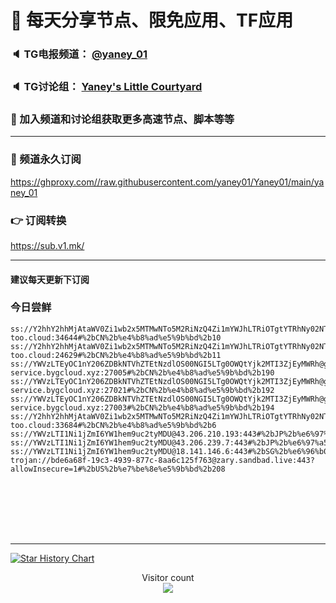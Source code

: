 # 🚀 每天分享节点、限免应用、TF应用
### 🔈 TG电报频道： [@yaney_01](https://t.me/yaney_01) 
### 🔈 TG讨论组： [Yaney's Little Courtyard](https://t.me/+caB8IkK7JvMzM2I1)
### 🔔 加入频道和讨论组获取更多高速节点、脚本等等  
***
### 🔗  频道永久订阅
   https://ghproxy.com//raw.githubusercontent.com/yaney01/Yaney01/main/yaney_01
### 👉  订阅转换
   https://sub.v1.mk/
***
#### 建议每天更新下订阅
### 今日尝鲜

```
ss://Y2hhY2hhMjAtaWV0Zi1wb2x5MTMwNTo5M2RiNzQ4Zi1mYWJhLTRiOTgtYTRhNy02NTY4ZTA5ZjI2NGM@gdcm.v-too.cloud:34644#%2bCN%2b%e4%b8%ad%e5%9b%bd%2b10
ss://Y2hhY2hhMjAtaWV0Zi1wb2x5MTMwNTo5M2RiNzQ4Zi1mYWJhLTRiOTgtYTRhNy02NTY4ZTA5ZjI2NGM@gdcm.v-too.cloud:24629#%2bCN%2b%e4%b8%ad%e5%9b%bd%2b11
ss://YWVzLTEyOC1nY206ZDBkNTVhZTEtNzdlOS00NGI5LTg0OWQtYjk2MTI3ZjEyMWRh@gb-service.bygcloud.xyz:27005#%2bCN%2b%e4%b8%ad%e5%9b%bd%2b190
ss://YWVzLTEyOC1nY206ZDBkNTVhZTEtNzdlOS00NGI5LTg0OWQtYjk2MTI3ZjEyMWRh@gb-service.bygcloud.xyz:27021#%2bCN%2b%e4%b8%ad%e5%9b%bd%2b192
ss://YWVzLTEyOC1nY206ZDBkNTVhZTEtNzdlOS00NGI5LTg0OWQtYjk2MTI3ZjEyMWRh@gb-service.bygcloud.xyz:27003#%2bCN%2b%e4%b8%ad%e5%9b%bd%2b194
ss://Y2hhY2hhMjAtaWV0Zi1wb2x5MTMwNTo5M2RiNzQ4Zi1mYWJhLTRiOTgtYTRhNy02NTY4ZTA5ZjI2NGM@gdcm.v-too.cloud:33684#%2bCN%2b%e4%b8%ad%e5%9b%bd%2b6
ss://YWVzLTI1Ni1jZmI6YW1hem9uc2tyMDU@43.206.210.193:443#%2bJP%2b%e6%97%a5%e6%9c%ac%2b188
ss://YWVzLTI1Ni1jZmI6YW1hem9uc2tyMDU@43.206.239.7:443#%2bJP%2b%e6%97%a5%e6%9c%ac%2b189
ss://YWVzLTI1Ni1jZmI6YW1hem9uc2tyMDU@18.141.146.6:443#%2bSG%2b%e6%96%b0%e5%8a%a0%e5%9d%a1%2b186
trojan://bde6a68f-19c3-4939-877c-8aa6c125f763@zary.sandbad.live:443?allowInsecure=1#%2bUS%2b%e7%be%8e%e5%9b%bd%2b208








```

***

[![Star History Chart](https://api.star-history.com/svg?repos=yaney01/Yaney01&type=Date)](https://star-history.com/#yaney01/Yaney01&Date)


<p align="center"> 
  Visitor count<br>
  <img src="https://profile-counter.glitch.me/yaney01/count.svg" />
</p>

